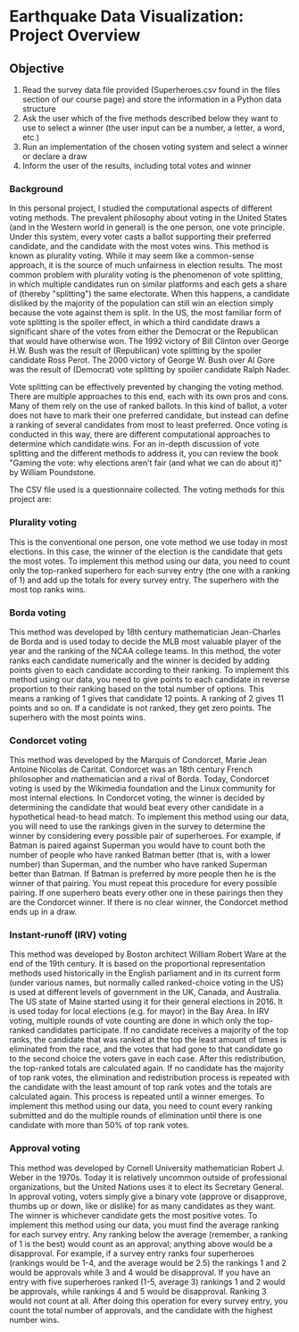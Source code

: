 # Earthquake Data Visualization: Project Overview


## Objective 
1. Read the survey data file provided (Superheroes.csv found in the files section of our course page) and store the information in a Python data structure
2. Ask the user which of the five methods described below they want to use to select a winner (the user input can be a number, a letter, a word, etc.)
3. Run an implementation of the chosen voting system and select a winner or declare a draw
4. Inform the user of the results, including total votes and winner

### Background
In this personal project, I studied the computational aspects of different voting methods. The prevalent philosophy about voting in the United States (and in the Western world in general) is the one person, one vote principle. Under this system, every voter casts a ballot supporting their preferred candidate, and the candidate with the most votes wins. This method is known as plurality voting. While it may seem like a common-sense approach, it is the source of much unfairness in election results. The most common problem with plurality voting is the phenomenon of vote splitting, in which multiple candidates run on similar platforms and each gets a share of (thereby "splitting") the same electorate. When this happens, a candidate disliked by the majority of the population can still win an election simply because the vote against them is split.
In the US, the most familiar form of vote splitting is the spoiler effect, in which a third candidate draws a significant share of the votes from either the Democrat or the Republican that would have otherwise won. The 1992 victory of Bill Clinton over George H.W. Bush was the result of (Republican) vote splitting by the spoiler candidate Ross Perot. The 2000 victory of George W. Bush over Al Gore was the result of (Democrat) vote splitting by spoiler candidate Ralph Nader.

Vote splitting can be effectively prevented by changing the voting method. There are multiple approaches to this end, each with its own pros and cons. Many of them rely on the use of ranked ballots. In this kind of ballot, a voter does not have to mark their one preferred candidate, but instead can define a ranking of several candidates from most to least preferred. Once voting is conducted in this way, there are different computational approaches to determine which candidate wins. For an in-depth discussion of vote splitting and the different methods to address it, you can review the book "Gaming the vote: why elections aren't fair (and what we can do about it)" by William Poundstone.

The CSV file used is a questionnaire collected. The voting methods for this project are:

### Plurality voting
This is the conventional one person, one vote method we use today in most elections. In this case, the winner of the election is the candidate that gets the most votes. To implement this method using our data, you need to count only the top-ranked superhero for each survey entry (the one with a ranking of 1) and add up the totals for every survey entry. The superhero with the most top ranks wins.

### Borda voting
This method was developed by 18th century mathematician Jean-Charles de Borda and is used today to decide the MLB most valuable player of the year and the ranking of the NCAA college teams. In this method, the voter ranks each candidate numerically and the winner is decided by adding points given to each candidate according to their ranking. To implement this method using our data, you need to give points to each candidate in reverse proportion to their ranking based on the total number of options. This means a ranking of 1 gives that candidate 12 points. A ranking of 2 gives 11 points and so on. If a candidate is not ranked, they get zero points.  The superhero with the most points wins.

### Condorcet voting
This method was developed by the Marquis of Condorcet, Marie Jean Antoine Nicolas de Caritat. Condorcet was an 18th century French philosopher and mathematician and a rival of Borda. Today, Condorcet voting is used by the Wikimedia foundation and the Linux community for most internal elections. In Condorcet voting, the winner is decided by determining the candidate that would beat every other candidate in a hypothetical head-to head match. To implement this method using our data, you will need to use the rankings given in the survey to determine the winner by considering every possible pair of superheroes. For example, if Batman is paired against Superman you would have to count both the number of people who have ranked Batman better (that is, with a lower number) than Superman, and the number who have ranked Superman better than Batman. If Batman is preferred by more people then he is the winner of that pairing. You must repeat this procedure for every possible pairing. If one superhero beats every other one in these pairings then they are the Condorcet winner. If there is no clear winner, the Condorcet method ends up in a draw.

### Instant-runoff (IRV) voting
This method was developed by Boston architect William Robert Ware at the end of the 19th century. It is based on the proportional representation methods used historically in the English parliament and in its current form (under various names, but normally called ranked-choice voting in the US) is used at different levels of government in the UK, Canada, and Australia. The US state of Maine started using it for their general elections in 2016. It is used today for local elections (e.g. for mayor) in the Bay Area. In IRV voting, multiple rounds of vote counting are done in which only the top-ranked candidates participate. If no candidate receives a majority of the top ranks, the candidate that was ranked at the top the least amount of times is eliminated from the race, and the votes that had gone to that candidate go to the second choice the voters gave in each case. After this redistribution, the top-ranked totals are calculated again. If no candidate has the majority of top rank votes, the elimination and redistribution process is repeated with the candidate with the least amount of top rank votes and the totals are calculated again. This process is repeated until a winner emerges. To implement this method using our data, you need to count every ranking submitted and do the multiple rounds of elimination until there is one candidate with more than 50% of top rank votes.

### Approval voting
This method was developed by Cornell University mathematician Robert J. Weber in the 1970s. Today it is relatively uncommon outside of professional organizations, but the United Nations uses it to elect its Secretary General. In approval voting, voters simply give a binary vote (approve or disapprove, thumbs up or down, like or dislike) for as many candidates as they want. The winner is whichever candidate gets the most positive votes. To implement this method using our data, you must find the average ranking for each survey entry. Any ranking below the average (remember, a ranking of 1 is the best) would count as an approval; anything above would be a disapproval. For example, if a survey entry ranks four superheroes (rankings would be 1-4, and the average would be 2.5) the rankings 1 and 2 would be approvals while 3 and 4 would be disapproval. If you have an entry with five superheroes ranked (1-5, average 3) rankings 1 and 2 would be approvals, while rankings 4 and 5 would be disapproval.  Ranking 3 would not count at all.  After doing this operation for every survey entry, you count the total number of approvals, and the candidate with the highest number wins.
